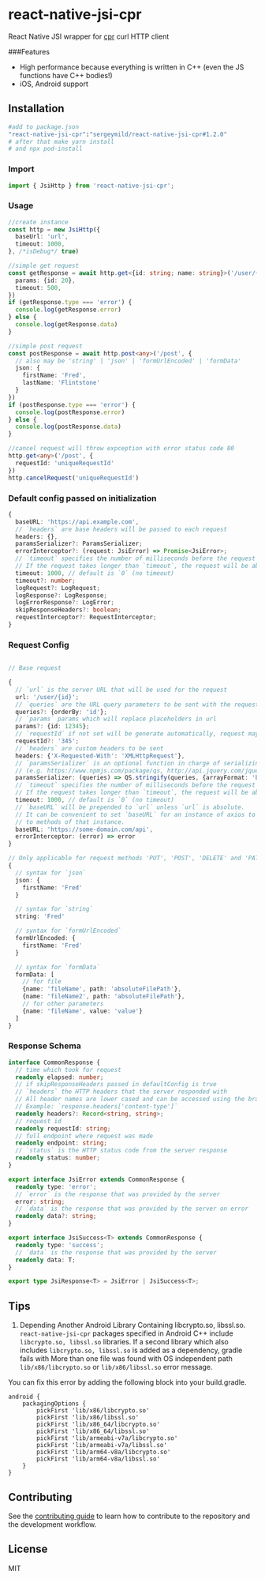 # react-native-jsi-cpr

React Native JSI wrapper for [cpr](https://github.com/libcpr/cpr) curl HTTP client

###Features
- High performance because everything is written in C++ (even the JS functions have C++ bodies!)
- iOS, Android support

## Installation

```sh
#add to package.json
"react-native-jsi-cpr":"sergeymild/react-native-jsi-cpr#1.2.0"
# after that make yarn install
# and npx pod-install
```

### Import
```typescript
import { JsiHttp } from 'react-native-jsi-cpr';
```

### Usage
```typescript
//create instance
const http = new JsiHttp({
  baseUrl: 'url',
  timeout: 1000,
}, /*isDebug*/ true)

//simple get request
const getResponse = await http.get<{id: string; name: string}>('/user/{id}', {
  params: {id: 20},
  timeout: 500,
})
if (getResponse.type === 'error') {
  console.log(getResponse.error)
} else {
  console.log(getResponse.data)
}

//simple post request
const postResponse = await http.post<any>('/post', {
  // also may be 'string' | 'json' | 'formUrlEncoded' | 'formData'
  json: {
    firstName: 'Fred',
    lastName: 'Flintstone'
  }
})
if (postResponse.type === 'error') {
  console.log(postResponse.error)
} else {
  console.log(postResponse.data)
}

//cancel request will throw expception with error status code 80
http.get<any>('/post', {
  requestId: 'uniqueRequestId'
})
http.cancelRequest('uniqueRequestId')
```

### Default config passed on initialization
```typescript
{
  baseURL: 'https://api.example.com',
  // `headers` are base headers will be passed to each request
  headers: {},
  paramsSerializer?: ParamsSerializer;
  errorInterceptor?: (request: JsiError) => Promise<JsiError>;
  // `timeout` specifies the number of milliseconds before the request times out.
  // If the request takes longer than `timeout`, the request will be aborted.
  timeout: 1000, // default is `0` (no timeout)
  timeout?: number;
  logRequest?: LogRequest;
  logResponse?: LogResponse;
  logErrorResponse?: LogError;
  skipResponseHeaders?: boolean;
  requestInterceptor?: RequestInterceptor;
}
```

### Request Config
```typescript

// Base request

{
  // `url` is the server URL that will be used for the request
  url: '/user/{id}';
  // `queries` are the URL query parameters to be sent with the request
  queries?: {orderBy: 'id'};
  // `params` params which will replace placeholders in url
  params?: {id: 12345};
  // `requestId` if not set will be generate automatically, request maybe cancelled with with id
  requestId?: '345';
  // `headers` are custom headers to be sent
  headers: {'X-Requested-With': 'XMLHttpRequest'},
  // `paramsSerializer` is an optional function in charge of serializing `params`
  // (e.g. https://www.npmjs.com/package/qs, http://api.jquery.com/jquery.param/)
  paramsSerializer: (queries) => QS.stringify(queries, {arrayFormat: 'brackets'}),
  // `timeout` specifies the number of milliseconds before the request times out.
  // If the request takes longer than `timeout`, the request will be aborted.
  timeout: 1000, // default is `0` (no timeout)
  // `baseURL` will be prepended to `url` unless `url` is absolute.
  // It can be convenient to set `baseURL` for an instance of axios to pass relative URLs
  // to methods of that instance.
  baseURL: 'https://some-domain.com/api',
  errorInterceptor: (error) => error
}

// Only applicable for request methods 'PUT', 'POST', 'DELETE' and 'PATCH'
{
  // syntax for `json`
  json: {
    firstName: 'Fred'
  }

  // syntax for `string`
  string: 'Fred'

  // syntax for `formUrlEncoded`
  formUrlEncoded: {
    firstName: 'Fred'
  }

  // syntax for `formData`
  formData: [
    // for file
    {name: 'fileName', path: 'absoluteFilePath'},
    {name: 'fileName2', path: 'absoluteFilePath'},
    // for other parameters
    {name: 'fileName', value: 'value'}
  ]
}

```

### Response Schema
```typescript
interface CommonResponse {
  // time which took for request
  readonly elapsed: number;
  // if skipResponseHeaders passed in defaultConfig is true
  // `headers` the HTTP headers that the server responded with
  // All header names are lower cased and can be accessed using the bracket notation.
  // Example: `response.headers['content-type']`
  readonly headers?: Record<string, string>;
  // request id
  readonly requestId: string;
  // full endpoint where request was made
  readonly endpoint: string;
  // `status` is the HTTP status code from the server response
  readonly status: number;
}

export interface JsiError extends CommonResponse {
  readonly type: 'error';
  // `error` is the response that was provided by the server
  error: string;
  // `data` is the response that was provided by the server on error
  readonly data?: string;
}

export interface JsiSuccess<T> extends CommonResponse {
  readonly type: 'success';
  // `data` is the response that was provided by the server
  readonly data: T;
}

export type JsiResponse<T> = JsiError | JsiSuccess<T>;
```

## Tips
1. Depending Another Android Library Containing libcrypto.so, libssl.so.
`react-native-jsi-cpr` packages specified in Android C++ include `libcrypto.so, libssl.so` libraries. If a second library which also includes `libcrypto.so, libssl.so` is added as a dependency, gradle fails with More than one file was found with OS independent path `lib/x86/libcrypto.so` or `lib/x86/libssl.so` error message.

You can fix this error by adding the following block into your build.gradle.
```
android {
    packagingOptions {
        pickFirst 'lib/x86/libcrypto.so'
        pickFirst 'lib/x86/libssl.so'
        pickFirst 'lib/x86_64/libcrypto.so'
        pickFirst 'lib/x86_64/libssl.so'
        pickFirst 'lib/armeabi-v7a/libcrypto.so'
        pickFirst 'lib/armeabi-v7a/libssl.so'
        pickFirst 'lib/arm64-v8a/libcrypto.so'
        pickFirst 'lib/arm64-v8a/libssl.so'
    }
}
```

## Contributing

See the [contributing guide](CONTRIBUTING.md) to learn how to contribute to the repository and the development workflow.

## License

MIT
